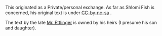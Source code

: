 This originated as a Private/personal exchange. As far as Shlomi Fish
is concerned, his original text is under [CC-by-nc-sa](https://www.shlomifish.org/meta/copyrights/#cc_by_sa_nc_intr) .

The text by the late [Mr. Ettlinger](https://en.wikipedia.org/wiki/Adrian_Ettlinger) is owned by his heirs (I presume his son and daughter).
